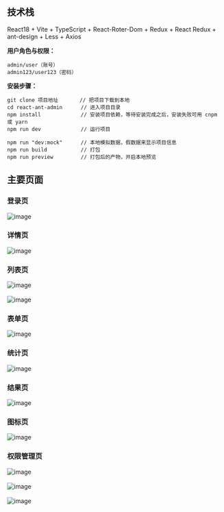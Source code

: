 ## 技术栈
React18 + Vite + TypeScript + React-Roter-Dom + Redux + React Redux + ant-design + Less + Axios

**用户角色与权限：**
```
admin/user（账号）
admin123/user123（密码）
```

**安装步骤：**
```
git clone 项目地址       // 把项目下载到本地
cd react-ant-admin      // 进入项目目录
npm install             // 安装项目依赖，等待安装完成之后，安装失败可用 cnpm 或 yarn
npm run dev             // 运行项目

npm run "dev:mock"      // 本地模拟数据，假数据来显示项目信息
npm run build           // 打包
npm run preview         // 打包后的产物，开启本地预览

```

## 主要页面
### 登录页
![image](https://github.com/rinba/react-ant-admin/assets/106224527/01253a69-ac3b-4ee9-857b-ae163cf345eb) 
### 详情页
![image](https://github.com/rinba/react-ant-admin/assets/106224527/c709e5a4-4ef2-48cf-aac8-1930e6697500)
### 列表页
![image](https://github.com/rinba/react-ant-admin/assets/106224527/0f505d88-e2cb-4f65-bc4e-9549f5e8057e) <br/><br/>
![image](https://github.com/rinba/react-ant-admin/assets/106224527/d59a9c8f-6351-4973-8d92-a4d5c0f1575b)
### 表单页
![image](https://github.com/rinba/react-ant-admin/assets/106224527/3d0eff4f-a1b9-43b1-a3c0-6cad228ccd60)
### 统计页
![image](https://github.com/rinba/react-ant-admin/assets/106224527/dc8a3f34-a2a3-4926-9116-a6307a180149)
### 结果页
![image](https://github.com/rinba/react-ant-admin/assets/106224527/e546a151-70ad-481b-86eb-fa8ec6ef575b)
### 图标页
![image](https://github.com/rinba/react-ant-admin/assets/106224527/be19f21b-6d93-40f7-8926-433c37828e33)
### 权限管理页
![image](https://github.com/rinba/react-ant-admin/assets/106224527/8e9456bc-39b7-4004-8314-65d193efcd2c) <br/><br/>
![image](https://github.com/rinba/react-ant-admin/assets/106224527/df4d17db-eb17-4280-9c12-51c73b696f86) <br/><br/>
![image](https://github.com/rinba/react-ant-admin/assets/106224527/d10d7856-9301-458f-8df5-3ff64126a658)









